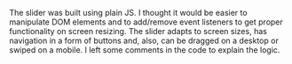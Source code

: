 The slider was built using plain JS. I thought it would be easier to manipulate DOM elements and to add/remove event listeners to get proper functionality on screen resizing. The slider adapts to screen sizes, has navigation in a form of buttons and, also, can be dragged on a desktop or swiped on a mobile. I left some comments in the code to explain the logic. 